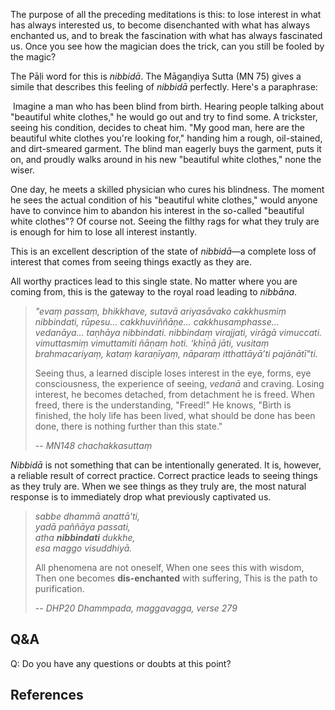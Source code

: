 The purpose of all the preceding meditations is this: to lose interest in what has always interested us, to become disenchanted with what has always enchanted us, and to break the fascination with what has always fascinated us. Once you see how the magician does the trick, can you still be fooled by the magic?

The Pāḷi word for this is *nibbidā*. The Māgaṇḍiya Sutta (MN 75) gives a simile that describes this feeling of *nibbidā* perfectly. Here's a paraphrase:

 Imagine a man who has been blind from birth. Hearing people talking about "beautiful white clothes," he would go out and try to find some. A trickster, seeing his condition, decides to cheat him. "My good man, here are the beautiful white clothes you're looking for," handing him a rough, oil-stained, and dirt-smeared garment. The blind man eagerly buys the garment, puts it on, and proudly walks around in his new "beautiful white clothes," none the wiser.

 One day, he meets a skilled physician who cures his blindness. The moment he sees the actual condition of his "beautiful white clothes," would anyone have to convince him to abandon his interest in the so-called "beautiful white clothes"? Of course not. Seeing the filthy rags for what they truly are is enough for him to lose all interest instantly.

This is an excellent description of the state of *nibbidā*—a complete loss of interest that comes from seeing things exactly as they are.

All worthy practices lead to this single state. No matter where you are coming from, this is the gateway to the royal road leading to *nibbāna*.

> *"evaṃ passaṃ, bhikkhave, sutavā ariyasāvako cakkhusmiṃ nibbindati, rūpesu… cakkhuviññāṇe… cakkhusamphasse… vedanāya… taṇhāya nibbindati. nibbindaṃ virajjati, virāgā vimuccati. vimuttasmiṃ vimuttamiti ñāṇaṃ hoti. ‘khīṇā jāti, vusitaṃ brahmacariyaṃ, kataṃ karaṇīyaṃ, nāparaṃ itthattāyā’ti pajānātī"ti.*
> 
> Seeing thus, a learned disciple loses interest in the eye, forms, eye consciousness, the experience of seeing, *vedanā* and craving. Losing interest, he becomes detached, from detachment he is freed. When freed, there is the understanding, "Freed!" He knows, "Birth is finished, the holy life has been lived, what should be done has been done, there is nothing further than this state."
> 
> -- *MN148 chachakkasuttaṃ*

*Nibbidā* is not something that can be intentionally generated. It is, however, a reliable result of correct practice. Correct practice leads to seeing things as they truly are. When we see things as they truly are, the most natural response is to immediately drop what previously captivated us. 

> *sabbe dhammā anattā'ti,*  
> *yadā paññāya passati,*  
> *atha **nibbindati** dukkhe,*    
> *esa maggo visuddhiyā.*  
> 
> All phenomena are not oneself,
> When one sees this with wisdom,
> Then one becomes **dis-enchanted** with suffering,
> This is the path to purification.
> 
> -- *DHP20 Dhammpada, maggavagga, verse 279*


## Q&A

Q: Do you have any questions or doubts at this point?

## References

